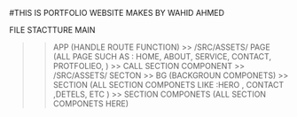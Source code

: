 #THIS IS PORTFOLIO WEBSITE MAKES BY WAHID AHMED

FILE STACTTURE 
MAIN 
  >> APP (HANDLE ROUTE FUNCTION)
       >> /SRC/ASSETS/ PAGE (ALL PAGE SUCH AS : HOME, ABOUT, SERVICE, CONTACT, PROTFOLIEO,  ) >> CALL SECTION COMPONENT
       >> /SRC/ASSETS/ SECTON 
                            >> BG (BACKGROUN COMPONETS)
                            >> SECTION (ALL SECTION COMPONETS LIKE :HERO , CONTACT ,DETELS, ETC  )
                            >> SECTION COMPONETS (ALL SECTION COMPONETS HERE)
